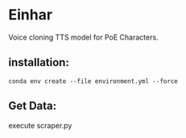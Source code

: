 # Einhar

Voice cloning TTS model for PoE Characters.

## installation:
```
conda env create --file environment.yml --force
```

## Get Data:
execute scraper.py
